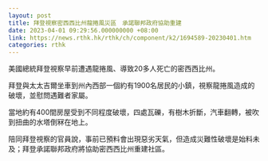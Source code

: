 ```yaml
---
layout: post
title: 拜登視察密西西比州龍捲風災區　承諾聯邦政府協助重建
date: 2023-04-01 09:29:56.000000000 +08:00
link: https://news.rthk.hk/rthk/ch/component/k2/1694589-20230401.htm
categories: rthk
---
```


美國總統拜登視察早前遭遇龍捲風、導致20多人死亡的密西西比州。

拜登與太太吉爾坐車到州內西部一個約有1900名居民的小鎮，視察龍捲風造成的破壞，並慰問遇難者家屬。

當地約有400間房屋受到不同程度破壞，四處瓦礫，有樹木折斷，汽車翻轉，被吹到扭曲的水塔倒冧在地上。

陪同拜登視察的官員說，事前已預料會出現惡劣天氣，但造成災難性破壞是始料未及；拜登承諾聯邦政府將協助密西西比州重建社區。
